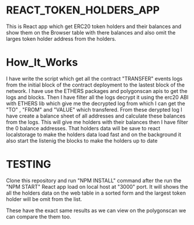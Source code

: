 # REACT_TOKEN_HOLDERS_APP
This is React app which get ERC20 token holders and their balances and show them on the Browser table with there balances and also omit the larges token holder address from the holders.

# How_It_Works
I have write the script which get all the contract "TRANSFER" events logs from the initial block of the contract deployment to the lastest block of the network. I have use the ETHERS packages and polygonscan apis to get the logs and blocks. 
Then I have filter all the logs decrypt it using the erc20 ABI with ETHERS lib which give me the decrypted log from which I can get the "TO" , "FROM" and "VALUE" which transfered. From these derypted log I have create a balance sheet of all addresses and calculate these balances from the logs. This will give me holders with their balances then I have filter the 0 balance addresses.
That holders data will be save to react localstorage to make the holders data load fast and on the background it also start the listenig the blocks to make the holders up to date
# TESTING
Clone this repository and run "NPM INSTALL" command after the run the "NPM START" React app load on local host at "3000" port.
It will shows the all the holders data on the web table in a sorted form and the largest token holder will be omit from the list. 

These have the exact same results as we can view on the polygonscan we can compare the them too. 
